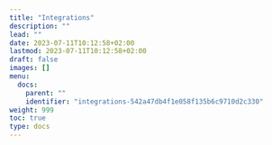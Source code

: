 ```yaml
---
title: "Integrations"
description: ""
lead: ""
date: 2023-07-11T10:12:58+02:00
lastmod: 2023-07-11T10:12:58+02:00
draft: false
images: []
menu:
  docs:
    parent: ""
    identifier: "integrations-542a47db4f1e058f135b6c9710d2c330"
weight: 999
toc: true
type: docs
---
```

